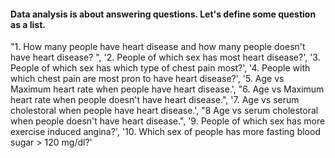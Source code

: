 #### Data analysis is about answering questions. Let's define some question as a list.


"1. How many people have heart disease and how many people doesn't have heart disease? ",
 '2. People of which sex has most heart disease?',
 '3. People of which sex has which type of chest pain most?',
 '4. People with which chest pain are most pron to have heart disease?',
 '5. Age vs Maximum heart rate when people have heart disease.',
 "6. Age vs Maximum heart rate when people doesn't have heart disease.",
 '7. Age vs serum cholestoral when people have heart disease.',
 "8 Age vs serum cholestoral when people doesn't have heart disease.",
 '9. People of which sex has more exercise induced angina?',
 '10. Which sex of people has more fasting blood sugar > 120 mg/dl?'